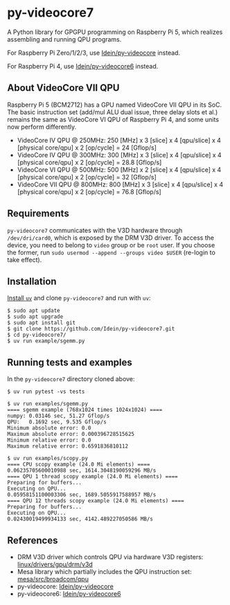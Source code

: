 # py-videocore7

A Python library for GPGPU programming on Raspberry Pi 5, which realizes
assembling and running QPU programs.

For Raspberry Pi Zero/1/2/3, use
[Idein/py-videocore](https://github.com/Idein/py-videocore) instead.

For Raspberry Pi 4, use
[Idein/py-videocore6](https://github.com/Idein/py-videocore6) instead.

## About VideoCore VII QPU

Raspberry Pi 5 (BCM2712) has a GPU named VideoCore VII QPU in its SoC.
The basic instruction set (add/mul ALU dual issue, three delay slots et al.)
remains the same as VideoCore VI QPU of Raspberry Pi 4, and some units
now perform differently.

- VideoCore IV QPU @ 250MHz: 250 [MHz] x 3 [slice] x 4 [qpu/slice] x 4 [physical core/qpu] x 2 [op/cycle] = 24 [Gflop/s]
- VideoCore IV QPU @ 300MHz: 300 [MHz] x 3 [slice] x 4 [qpu/slice] x 4 [physical core/qpu] x 2 [op/cycle] = 28.8 [Gflop/s]
- VideoCore VI QPU @ 500MHz: 500 [MHz] x 2 [slice] x 4 [qpu/slice] x 4 [physical core/qpu] x 2 [op/cycle] = 32 [Gflop/s]
- VideoCore VII QPU @ 800MHz: 800 [MHz] x 3 [slice] x 4 [qpu/slice] x 4 [physical core/qpu] x 2 [op/cycle] = 76.8 [Gflop/s]


## Requirements

`py-videocore7` communicates with the V3D hardware through `/dev/dri/card0`,
which is exposed by the DRM V3D driver.
To access the device, you need to belong to `video` group or be `root` user.
If you choose the former, run `sudo usermod --append --groups video $USER`
(re-login to take effect).


## Installation

[Install `uv`](https://docs.astral.sh/uv/getting-started/installation/) and
clone `py-videocore7` and run with `uv`:

```console
$ sudo apt update
$ sudo apt upgrade
$ sudo apt install git
$ git clone https://github.com/Idein/py-videocore7.git
$ cd py-videocore7/
$ uv run example/sgemm.py
```


## Running tests and examples

In the `py-videocore7` directory cloned above:

```console
$ uv run pytest -vs tests
```

```console
$ uv run examples/sgemm.py
==== sgemm example (768x1024 times 1024x1024) ====
numpy: 0.03146 sec, 51.27 Gflop/s
QPU:   0.1692 sec, 9.535 Gflop/s
Minimum absolute error: 0.0
Maximum absolute error: 0.000396728515625
Minimum relative error: 0.0
Maximum relative error: 0.6591836810112
```

```console
$ uv run examples/scopy.py
==== CPU scopy example (24.0 Mi elements) ====
0.06235705600010988 sec, 1614.3048190059296 MB/s
==== QPU 1 thread scopy example (24.0 Mi elements) ====
Preparing for buffers...
Executing on QPU...
0.05958151100003306 sec, 1689.5055917588957 MB/s
==== QPU 12 threads scopy example (24.0 Mi elements) ====
Preparing for buffers...
Executing on QPU...
0.02430019499934133 sec, 4142.489227050586 MB/s
```

## References

- DRM V3D driver which controls QPU via hardware V3D registers: [linux/drivers/gpu/drm/v3d](https://git.kernel.org/pub/scm/linux/kernel/git/stable/linux.git/tree/drivers/gpu/drm/v3d)
- Mesa library which partially includes the QPU instruction set: [mesa/src/broadcom/qpu](https://gitlab.freedesktop.org/mesa/mesa/-/tree/main/src/broadcom/qpu)
- py-videocore: [Idein/py-videocore](https://github.com/Idein/py-videocore)
- py-videocore6: [Idein/py-videocore6](https://github.com/Idein/py-videocore6)
